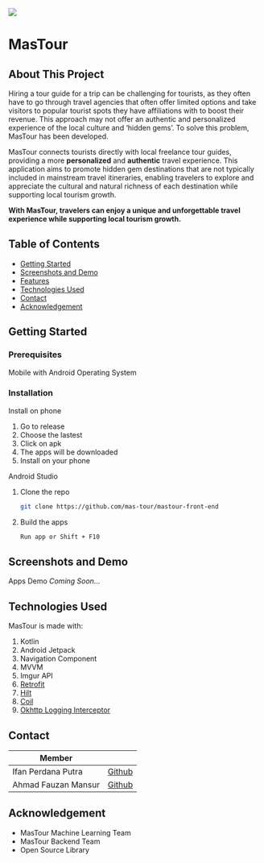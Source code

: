 ![](https://cdn.discordapp.com/attachments/1095369936345514095/1118961883521761280/Copy_of_MasTour_PPT_1.jpg)
# MasTour

## About This Project
Hiring a tour guide for a trip can be challenging for tourists, as they often have to go through travel agencies that often offer limited options and take visitors to popular tourist spots they have affiliations with to boost their revenue. This approach may not offer an authentic and personalized experience of the local culture and ‘hidden gems’. To solve this problem, MasTour has been developed. 

MasTour connects tourists directly with local freelance tour guides, providing a more **personalized** and **authentic** travel experience. This application aims to promote hidden gem destinations that are not typically included in mainstream travel itineraries, enabling travelers to explore and appreciate the cultural and natural richness of each destination while supporting local tourism growth. 

**With MasTour, travelers can enjoy a unique and unforgettable travel experience while supporting local tourism growth.**
 
## Table of Contents

- [Getting Started](https://github.com/mas-tour/mastour-front-end#Getting-Started)
- [Screenshots and Demo](https://github.com/mas-tour/mastour-front-end#Screenshots-and-Demo)
- [Features](https://github.com/mas-tour/mastour-front-end#Features)
- [Technologies Used](https://github.com/mas-tour/mastour-front-end#Technologies-Used)
- [Contact](https://github.com/mas-tour/mastour-front-end#Contact)
- [Acknowledgement](https://github.com/mas-tour/mastour-front-end#Acknowledgement)

## Getting Started

### Prerequisites
Mobile with Android Operating System

### Installation
Install on phone
1. Go to release
2. Choose the lastest
3. Click on apk
4. The apps will be downloaded
5. Install on your phone

Android Studio

1. Clone the repo
   ```sh
   git clone https://github.com/mas-tour/mastour-front-end
   ```
2. Build the apps
   ```sh
   Run app or Shift + F10
   ```

<!-- USAGE EXAMPLES -->
## Screenshots and Demo
Apps Demo
*Coming Soon...*

## Technologies Used
MasTour is made with:
1. Kotlin
2. Android Jetpack
3. Navigation Component
3. MVVM
4. Imgur API
5. [Retrofit](https://github.com/square/retrofit)
6. [Hilt](https://dagger.dev/hilt/)
7. [Coil](https://github.com/coil-kt/coil)
8. [Okhttp Logging Interceptor](https://github.com/square/okhttp/tree/master/okhttp-logging-interceptor)

<!-- CONTACT -->
## Contact
| Member |  |
|--|--|
| Ifan Perdana Putra |[Github](https://github.com/HouseofFoam)  |
| Ahmad Fauzan Mansur |[Github](https://github.com/southernTW)  |

## Acknowledgement
- MasTour Machine Learning Team
- MasTour Backend Team
- Open Source Library

